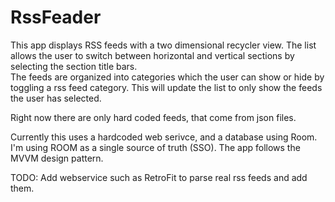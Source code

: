 # RssFeader

This app displays RSS feeds with a two dimensional recycler view.  The list allows the user to switch between horizontal and vertical sections by selecting the section title bars.  
The feeds are organized into categories which the user can show or hide by toggling a rss feed category.  This will update the list to only show the feeds the user has selected.

Right now there are only hard coded feeds, that come from json files.

Currently this uses a hardcoded web serivce, and a database using Room.  I'm using ROOM as a single source of truth (SSO).  The app follows the MVVM design pattern.  

TODO: Add webservice such as RetroFit to parse real rss feeds and add them.
